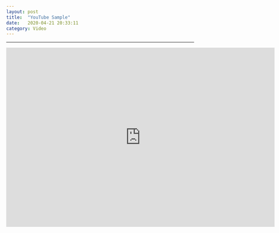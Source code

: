 ```yaml
---
layout: post
title:  "YouTube Sample"
date:   2020-04-21 20:33:11
category: Video
---
```


---
<iframe class="madtinker_main" width="720" height="480" src="https://www.youtube.com/embed/y78W8e_zeTg" align="center" frameborder="0" allow="accelerometer; autoplay; encrypted-media; gyroscope; picture-in-picture" allowfullscreen></iframe>
